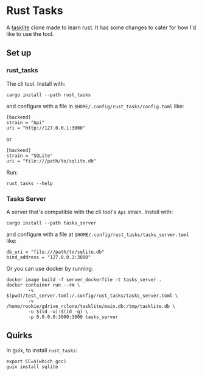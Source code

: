 # Rust Tasks

A [tasklite](https://github.com/ad-si/TaskLite) clone made to learn rust. It has
some changes to cater for how I'd like to use the tool.

## Set up

### rust_tasks

The cli tool. Install with:

```
cargo install --path rust_tasks
```

and configure with a file in `$HOME/.config/rust_tasks/config.toml` like:

```
[backend]
strain = "Api"
uri = "http://127.0.0.1:3000"
```
or

```
[backend]
strain = "SQLite"
uri = "file:///path/to/sqlite.db"
```

Run:

```
rust_tasks --help
```

### Tasks Server

A server that's compatible with the cli tool's `Api` strain. Install with:

```
cargo install --path tasks_server
```

and configure with a file at `$HOME/.config/rust_tasks/tasks_server.toml` like:

```
db_uri = "file:///path/to/sqlite.db"
bind_address = "127.0.0.1:3000"
```

Or you can use docker by running:

```
docker image build -f server_dockerfile -t tasks_server .
docker container run --rm \
		-v $(pwd)/test_server.toml:/.config/rust_tasks/tasks_server.toml \
		-v /home/rookie/gdrive_rclone/tasklite/main.db:/tmp/tasklite.db \
		-u $(id -u):$(id -g) \
		-p 0.0.0.0:3000:3000 tasks_server
```

## Quirks

In guix, to install `rust_tasks`:

```
export CC=$(which gcc)
guix install sqlite
```
